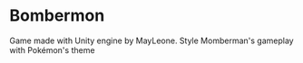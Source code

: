 # Bombermon
Game made with Unity engine by MayLeone. Style Momberman's gameplay with Pokémon's theme
